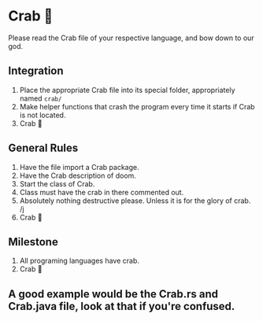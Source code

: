 # Crab 🦀
Please read the Crab file of your respective language, and bow down to our god.

## Integration
1. Place the appropriate Crab file into its special folder, appropriately named `crab/`
2. Make helper functions that crash the program every time it starts if Crab is not located.
3. Crab 🦀

## General Rules
1. Have the file import a Crab package.
2. Have the Crab description of doom.
3. Start the class of Crab.
4. Class must have the crab in there commented out.
5. Absolutely nothing destructive please. Unless it is for the glory of crab. /j
6. Crab 🦀

## Milestone
1. All programing languages have crab.
2. Crab 🦀

## A good example would be the Crab.rs and Crab.java file, look at that if you're confused.
